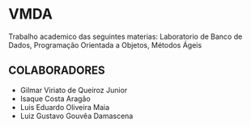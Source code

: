 # VMDA

Trabalho academico das seguintes materias: Laboratorio de Banco de Dados, Programação Orientada a Objetos, Métodos Ágeis

## COLABORADORES

- Gilmar Viriato de Queiroz Junior
- Isaque Costa Aragão
- Luis Eduardo Oliveira Maia
- Luiz Gustavo Gouvêa Damascena
